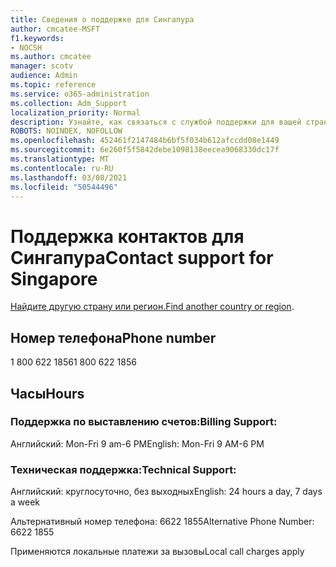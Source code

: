 ```yaml
---
title: Сведения о поддержке для Сингапура
author: cmcatee-MSFT
f1.keywords:
- NOCSH
ms.author: cmcatee
manager: scotv
audience: Admin
ms.topic: reference
ms.service: o365-administration
ms.collection: Adm_Support
localization_priority: Normal
description: Узнайте, как связаться с службой поддержки для вашей страны или региона.
ROBOTS: NOINDEX, NOFOLLOW
ms.openlocfilehash: 452461f2147484b6bf5f034b612afccdd08e1449
ms.sourcegitcommit: 6e260f5f5842debe1098138eecea9068330dc17f
ms.translationtype: MT
ms.contentlocale: ru-RU
ms.lasthandoff: 03/08/2021
ms.locfileid: "50544496"
---
```

# <a name="contact-support-for-singapore"></a><span data-ttu-id="3dda6-103">Поддержка контактов для Сингапура</span><span class="sxs-lookup"><span data-stu-id="3dda6-103">Contact support for Singapore</span></span>

<span data-ttu-id="3dda6-104">[Найдите другую страну или регион.](../contact-support-for-business-products.md)</span><span class="sxs-lookup"><span data-stu-id="3dda6-104">[Find another country or region](../contact-support-for-business-products.md).</span></span>

## <a name="phone-number"></a><span data-ttu-id="3dda6-105">Номер телефона</span><span class="sxs-lookup"><span data-stu-id="3dda6-105">Phone number</span></span>
<span data-ttu-id="3dda6-106">1 800 622 1856</span><span class="sxs-lookup"><span data-stu-id="3dda6-106">1 800 622 1856</span></span>

## <a name="hours"></a><span data-ttu-id="3dda6-107">Часы</span><span class="sxs-lookup"><span data-stu-id="3dda6-107">Hours</span></span>
### <a name="billing-support"></a><span data-ttu-id="3dda6-108">Поддержка по выставлению счетов:</span><span class="sxs-lookup"><span data-stu-id="3dda6-108">Billing Support:</span></span>

<span data-ttu-id="3dda6-109">Английский: Mon-Fri 9 am-6 PM</span><span class="sxs-lookup"><span data-stu-id="3dda6-109">English: Mon-Fri 9 AM-6 PM</span></span>

### <a name="technical-support"></a><span data-ttu-id="3dda6-110">Техническая поддержка:</span><span class="sxs-lookup"><span data-stu-id="3dda6-110">Technical Support:</span></span>

<span data-ttu-id="3dda6-111">Английский: круглосуточно, без выходных</span><span class="sxs-lookup"><span data-stu-id="3dda6-111">English: 24 hours a day, 7 days a week</span></span>

<span data-ttu-id="3dda6-112">Альтернативный номер телефона: 6622 1855</span><span class="sxs-lookup"><span data-stu-id="3dda6-112">Alternative Phone Number: 6622 1855</span></span>

<span data-ttu-id="3dda6-113">Применяются локальные платежи за вызовы</span><span class="sxs-lookup"><span data-stu-id="3dda6-113">Local call charges apply</span></span>
